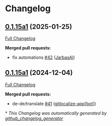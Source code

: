 # Changelog

## [0.1.15a1](https://github.com/OpenVoiceOS/ovos-skill-parrot/tree/0.1.15a1) (2025-01-25)

[Full Changelog](https://github.com/OpenVoiceOS/ovos-skill-parrot/compare/0.1.15a1...0.1.15a1)

**Merged pull requests:**

- fix automations [\#42](https://github.com/OpenVoiceOS/ovos-skill-parrot/pull/42) ([JarbasAl](https://github.com/JarbasAl))

## [0.1.15a1](https://github.com/OpenVoiceOS/ovos-skill-parrot/tree/0.1.15a1) (2024-12-04)

[Full Changelog](https://github.com/OpenVoiceOS/ovos-skill-parrot/compare/0.1.14...0.1.15a1)

**Merged pull requests:**

- de-de/translate [\#41](https://github.com/OpenVoiceOS/ovos-skill-parrot/pull/41) ([gitlocalize-app[bot]](https://github.com/apps/gitlocalize-app))



\* *This Changelog was automatically generated by [github_changelog_generator](https://github.com/github-changelog-generator/github-changelog-generator)*
